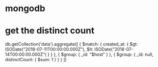 # mongodb

# get the distinct count

db.getCollection('data').aggregate([
    {
        $match: {
            created_at: {
                $gt: ISODate("2018-07-11T00:00:00.000Z"),
                $lt: ISODate("2018-07-14T00:00:00.000Z")
            }
        }
    },
    {
        $group: {
            _id: "$host"
        }
    },
    {
        $group: {
            _id: null,
            distinctCount: { $sum: 1 }
        }
    }
])


